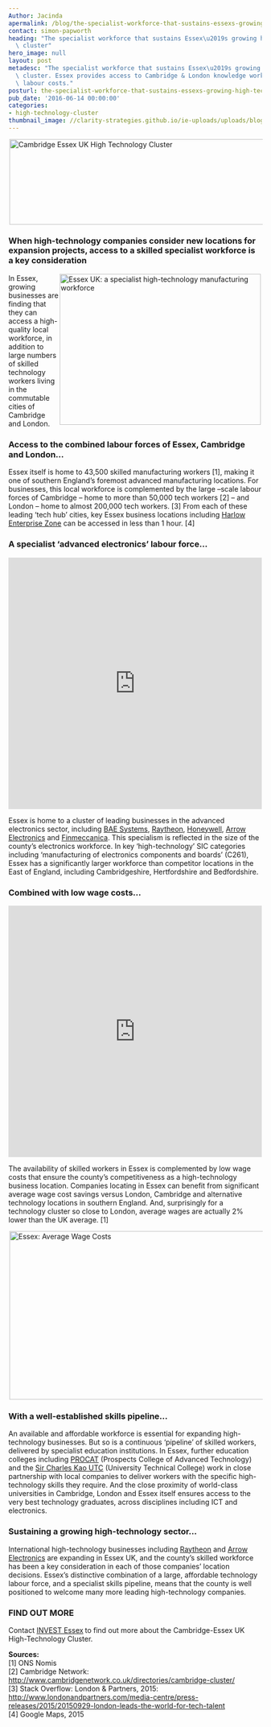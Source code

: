```yaml
---
Author: Jacinda
apermalink: /blog/the-specialist-workforce-that-sustains-essexs-growing-high-technology-cluster
contact: simon-papworth
heading: "The specialist workforce that sustains Essex\u2019s growing high-technology\
  \ cluster"
hero_image: null
layout: post
metadesc: "The specialist workforce that sustains Essex\u2019s growing high-technology\
  \ cluster. Essex provides access to Cambridge & London knowledge workers & reduced\
  \ labour costs."
posturl: the-specialist-workforce-that-sustains-essexs-growing-high-technology-cluster
pub_date: '2016-06-14 00:00:00'
categories:
- high-technology-cluster
thumbnail_image: //clarity-strategies.github.io/ie-uploads/uploads/blog/e2v_cleanroom_%282%29_mini.jpg
---
```


<p><img alt='Cambridge Essex UK High Technology Cluster' src='//clarity-strategies.github.io/ie-uploads/uploads/blog/CEUHTC_icon_landscape_600.jpg' style='width: 600px; height: 170px; margin-left: 2px; margin-right: 2px;'/></p><h3><span style='line-height: 1.2;'>When high-technology companies consider new locations for expansion projects, access to a skilled specialist workforce is a key consideration</span></h3><p><img alt='Essex UK: a specialist high-technology manufacturing workforce' src='//clarity-strategies.github.io/ie-uploads/uploads/general/e2v_cleanroom_(2)_700.jpg' style='width: 400px; float: right; margin-left: 2px; margin-right: 2px; height: 300px;'/>In Essex, growing businesses are finding that they can access a high-quality local workforce, in addition to large numbers of skilled technology workers living in the commutable cities of Cambridge and London.</p><h3>Access to the combined labour forces of Essex, Cambridge and London…</h3><p>Essex itself is home to 43,500 skilled manufacturing workers [1], making it one of southern England’s foremost advanced manufacturing locations. For businesses, this local workforce is complemented by the large –scale labour forces of Cambridge – home to more than 50,000 tech workers [2] – and London – home to almost 200,000 tech workers. [3] From each of these leading ‘tech hub’ cities, key Essex business locations including <a href='http://investessex.co.uk/studies/place-studies/harlow_enterprise' target='_blank'>Harlow Enterprise Zone</a> can be accessed in less than 1 hour. [4]</p><h3>A specialist ‘advanced electronics’ labour force…</h3><p><iframe class='essexchart' frameborder='0' height='500px' src='http://essexcharts.appspot.com/esx2-8.html' width='100%'></iframe></p><p>Essex is home to a cluster of leading businesses in the advanced electronics sector, including <a href='http://investessex.co.uk/studies/case-studies/bae-systems' target='_blank'>BAE Systems</a>, <a href='us-investment-in-essex#.V16FetIrLIU' target='_blank'>Raytheon</a>, <a href='http://investessex.co.uk/studies/place-studies/basildon-enterprise-parks' target='_blank'>Honeywell</a>, <a href='us-investment-in-essex#.V16FetIrLIU' target='_blank'>Arrow Electronics</a> and <a href='introducing-cambridge-essex-uk-a-world-class-high-technology-cluster#.V16Hm9IrLIU' target='_blank'>Finmeccanica</a>. This specialism is reflected in the size of the county’s electronics workforce. In key ‘high-technology’ SIC categories including ‘manufacturing of electronics components and boards’ (C261), Essex has a significantly larger workforce than competitor locations in the East of England, including Cambridgeshire, Hertfordshire and Bedfordshire.</p><h3>Combined with low wage costs…</h3><p><iframe class='essexchart' frameborder='0' height='500px' src='http://essexcharts.appspot.com/esx2-9.html' width='100%'></iframe></p><p>The availability of skilled workers in Essex is complemented by low wage costs that ensure the county’s competitiveness as a high-technology business location. Companies locating in Essex can benefit from significant average wage cost savings versus London, Cambridge and alternative technology locations in southern England. And, surprisingly for a technology cluster so close to London, average wages are actually 2% lower than the UK average. [1]</p><p><img alt='Essex: Average Wage Costs' src='//clarity-strategies.github.io/ie-uploads/uploads/about/HT2_Wage_Costs_600.jpg' style='width: 600px; height: 335px; margin-left: 2px; margin-right: 2px;'/></p><h3>With a well-established skills pipeline…</h3><p>An available and affordable workforce is essential for expanding high-technology businesses. But so is a continuous ‘pipeline’ of skilled workers, delivered by specialist education institutions. In Essex, further education colleges including <a href='http://www.procat.ac.uk/' target='_blank'>PROCAT</a> (Prospects College of Advanced Technology) and the <a href='http://www.sircharleskaoutc.com/about/specialisms/' target='_blank'>Sir Charles Kao UTC</a> (University Technical College) work in close partnership with local companies to deliver workers with the specific high-technology skills they require. And the close proximity of world-class universities in Cambridge, London and Essex itself ensures access to the very best technology graduates, across disciplines including ICT and electronics.</p><h3>Sustaining a growing high-technology sector…</h3><p>International high-technology businesses including <a href='us-investment-in-essex#.V16FetIrLIU' target='_blank'>Raytheon</a> and <a href='us-investment-in-essex#.V16FetIrLIU' target='_blank'>Arrow Electronics</a> are expanding in Essex UK, and the county’s skilled workforce has been a key consideration in each of those companies’ location decisions. Essex’s distinctive combination of a large, affordable technology labour force, and a specialist skills pipeline, means that the county is well positioned to welcome many more leading high-technology companies.</p><h3>FIND OUT MORE</h3><p>Contact <a href='../index.html' target='_blank'>INVEST Essex</a><strong> </strong>to find out more about the Cambridge-Essex UK High-Technology Cluster.</p><p><strong>Sources:</strong><br/>[1] ONS Nomis<br/>[2] Cambridge Network: <a href='http://www.cambridgenetwork.co.uk/directories/cambridge-cluster/' target='_blank'>http://www.cambridgenetwork.co.uk/directories/cambridge-cluster/</a><br/>[3] Stack Overflow: London &amp; Partners, 2015: <a href='http://www.londonandpartners.com/media-centre/press-releases/2015/20150929-london-leads-the-world-for-tech-talent' target='_blank'>http://www.londonandpartners.com/media-centre/press-releases/2015/20150929-london-leads-the-world-for-tech-talent</a><br/>[4] Google Maps, 2015</p>